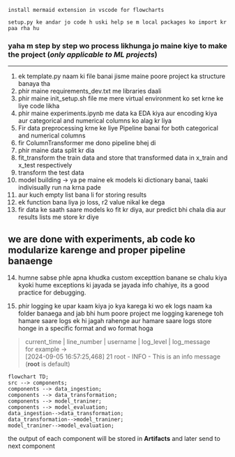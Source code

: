 ``` 
install mermaid extension in vscode for flowcharts
```
```
setup.py ke andar jo code h uski help se m local packages ko import kr paa rha hu
```


### yaha m step by step wo process likhunga jo maine kiye to make the project (*only applicable to ML projects*)
---
1. ek template.py naam ki file banai jisme maine poore project ka structure banaya tha
2. phir maine requirements_dev.txt me libraries daali
3. phir maine init_setup.sh file me mere virtual environment ko set krne ke liye code likha 
4. phir maine experiments.ipynb me data ka EDA kiya aur encoding kiya aur categorical and numerical columns ko alag kr liya
5. Fir data preprocessing krne ke liye Pipeline banai for both categorical and numerical columns
6. fir ColumnTransformer me dono pipeline bhej di
7. phir maine data split kr dia
8. fit_transform the train data and store that transformed data in x_train and x_test respectively
9. transform the test data
10. model building -> ya pe maine ek models ki dictionary banai, taaki indivisually run na krna pade
11. aur kuch empty list bana li for storing results
12. ek function bana liya jo loss, r2 value nikal ke dega
13. fir data ke saath saare models ko fit kr diya, aur predict bhi chala dia aur results lists me store kr diye
## we are done with experiments, ab code ko modularize karenge and proper pipeline banaenge

14. humne sabse phle apna khudka custom excepttion banane se chalu kiya kyoki hume 
exceptions ki jayada se jayada info chahiye, its a good practice for debugging.

15. phir logging ke upar kaam kiya jo kya karega ki wo ek logs naam ka folder banaega and jab bhi hum poore project me logging karenege toh hamare saare logs ek hi jagah rahenge aur hamare saare logs store honge in a specific format and wo format hoga 
> current_time | line_number | username | log_level | log_message\
>for example -> \
>[2024-09-05 16:57:25,468] 21 root - INFO - This is an info message\
>(**root** is default)


```mermaid
flowchart TD;
src --> components;
components --> data_ingestion;
components --> data_transformation;
components --> model_traniner;
components --> model_evaluation;
data_ingestion-->data_transformation;
data_transformation-->model_traniner;
model_traniner-->model_evaluation;
```

the output of each component will be stored in **Artifacts** and later send to next component

